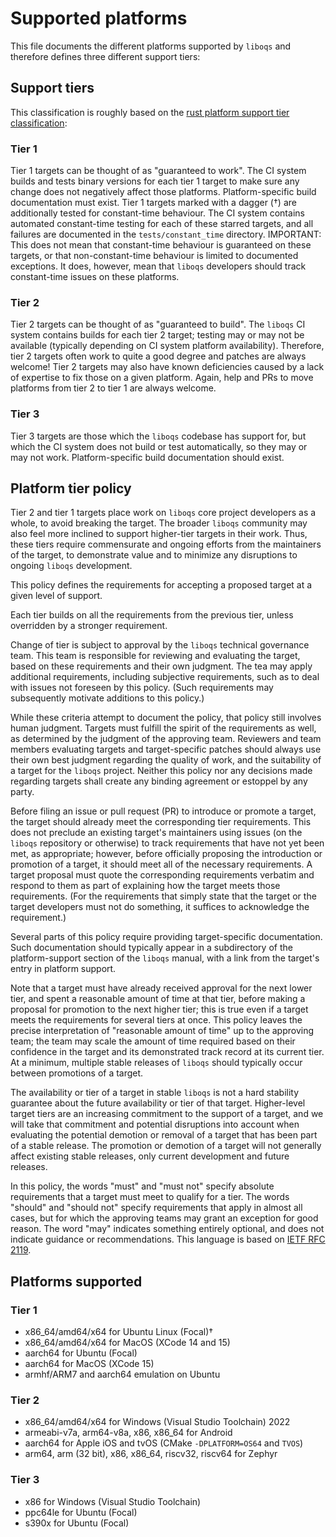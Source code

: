 # Supported platforms

This file documents the different platforms supported by `liboqs` and therefore defines three different support tiers:

## Support tiers

This classification is roughly based on the [rust platform support tier classification](https://doc.rust-lang.org/beta/rustc/platform-support.html):

### Tier 1

Tier 1 targets can be thought of as "guaranteed to work". The CI system builds and tests binary versions for each tier 1 target to make sure any change does not negatively affect those platforms. Platform-specific build documentation must exist. Tier 1 targets marked with a dagger (†) are additionally tested for constant-time behaviour. The CI system contains automated constant-time testing for each of these starred targets, and all failures are documented in the `tests/constant_time` directory. IMPORTANT: This does not mean that constant-time behaviour is guaranteed on these targets, or that non-constant-time behaviour is limited to documented exceptions. It does, however, mean that `liboqs` developers should track constant-time issues on these platforms.

### Tier 2

Tier 2 targets can be thought of as "guaranteed to build". The `liboqs` CI system contains builds for each tier 2 target; testing may or may not be available (typically depending on CI system platform availability). Therefore, tier 2 targets often work to quite a good degree and patches are always welcome! Tier 2 targets may also have known deficiencies caused by a lack of expertise to fix those on a given platform. Again, help and PRs to move platforms from tier 2 to tier 1 are always welcome.

### Tier 3

Tier 3 targets are those which the `liboqs` codebase has support for, but which the CI system does not build or test automatically, so they may or may not work. Platform-specific build documentation should exist.

## Platform tier policy

Tier 2 and tier 1 targets place work on `liboqs` core project developers as a whole, to avoid breaking the target. The broader `liboqs` community may also feel more inclined to support higher-tier targets in their work. Thus, these tiers require commensurate and ongoing efforts from the maintainers of the target, to demonstrate value and to minimize any disruptions to ongoing `liboqs` development.

This policy defines the requirements for accepting a proposed target at a given level of support.

Each tier builds on all the requirements from the previous tier, unless overridden by a stronger requirement.

Change of tier is subject to approval by the `liboqs` technical governance team.  This team is responsible for reviewing and evaluating the target, based on these requirements and their own judgment. The tea may apply additional requirements, including subjective requirements, such as to deal with issues not foreseen by this policy. (Such requirements may subsequently motivate additions to this policy.)

While these criteria attempt to document the policy, that policy still involves human judgment. Targets must fulfill the spirit of the requirements as well, as determined by the judgment of the approving team. Reviewers and team members evaluating targets and target-specific patches should always use their own best judgment regarding the quality of work, and the suitability of a target for the `liboqs` project. Neither this policy nor any decisions made regarding targets shall create any binding agreement or estoppel by any party.

Before filing an issue or pull request (PR) to introduce or promote a target, the target should already meet the corresponding tier requirements. This does not preclude an existing target's maintainers using issues (on the `liboqs` repository or otherwise) to track requirements that have not yet been met, as appropriate; however, before officially proposing the introduction or promotion of a target, it should meet all of the necessary requirements. A target proposal must quote the corresponding requirements verbatim and respond to them as part of explaining how the target meets those requirements. (For the requirements that simply state that the target or the target developers must not do something, it suffices to acknowledge the requirement.)

Several parts of this policy require providing target-specific documentation. Such documentation should typically appear in a subdirectory of the platform-support section of the `liboqs` manual, with a link from the target's entry in platform support.

Note that a target must have already received approval for the next lower tier, and spent a reasonable amount of time at that tier, before making a proposal for promotion to the next higher tier; this is true even if a target meets the requirements for several tiers at once. This policy leaves the precise interpretation of "reasonable amount of time" up to the approving team; the team may scale the amount of time required based on their confidence in the target and its demonstrated track record at its current tier. At a minimum, multiple stable releases of `liboqs` should typically occur between promotions of a target.

The availability or tier of a target in stable `liboqs` is not a hard stability guarantee about the future availability or tier of that target. Higher-level target tiers are an increasing commitment to the support of a target, and we will take that commitment and potential disruptions into account when evaluating the potential demotion or removal of a target that has been part of a stable release. The promotion or demotion of a target will not generally affect existing stable releases, only current development and future releases.

In this policy, the words "must" and "must not" specify absolute requirements that a target must meet to qualify for a tier. The words "should" and "should not" specify requirements that apply in almost all cases, but for which the approving teams may grant an exception for good reason. The word "may" indicates something entirely optional, and does not indicate guidance or recommendations. This language is based on [IETF RFC 2119](https://datatracker.ietf.org/doc/html/rfc2119).

## Platforms supported

### Tier 1

- x86_64/amd64/x64 for Ubuntu Linux (Focal)†
- x86_64/amd64/x64 for MacOS (XCode 14 and 15)
- aarch64 for Ubuntu (Focal)
- aarch64 for MacOS (XCode 15)
- armhf/ARM7 and aarch64 emulation on Ubuntu

### Tier 2

- x86_64/amd64/x64 for Windows (Visual Studio Toolchain) 2022
- armeabi-v7a, arm64-v8a, x86, x86_64 for Android
- aarch64 for Apple iOS and tvOS (CMake `-DPLATFORM=OS64` and `TVOS`)
- arm64, arm (32 bit), x86, x86_64, riscv32, riscv64 for Zephyr

### Tier 3

- x86 for Windows (Visual Studio Toolchain)
- ppc64le for Ubuntu (Focal)
- s390x for Ubuntu (Focal)
